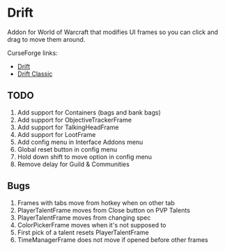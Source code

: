 # Drift
Addon for World of Warcraft that modifies UI frames so you can click and drag to move them around.

CurseForge links:
 * [Drift](https://www.curseforge.com/wow/addons/drift)
 * [Drift Classic](https://www.curseforge.com/wow/addons/driftclassic)

## TODO
1. Add support for Containers (bags and bank bags)
1. Add support for ObjectiveTrackerFrame
1. Add support for TalkingHeadFrame
1. Add support for LootFrame
1. Add config menu in Interface Addons menu
1. Global reset button in config menu
1. Hold down shift to move option in config menu
1. Remove delay for Guild & Communities

## Bugs
1. Frames with tabs move from hotkey when on other tab
1. PlayerTalentFrame moves from Close button on PVP Talents
1. PlayerTalentFrame moves from changing spec
1. ColorPickerFrame moves when it's not supposed to
1. First pick of a talent resets PlayerTalentFrame
1. TimeManagerFrame does not move if opened before other frames